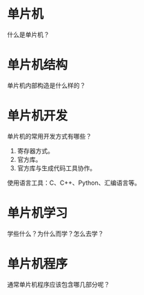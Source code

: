 # 单片机

什么是单片机？



# 单片机结构

单片机内部构造是什么样的？







# 单片机开发

单片机的常用开发方式有哪些？

1. 寄存器方式。
2. 官方库。
3. 官方库与生成代码工具协作。

使用语言工具：C、C++、Python、汇编语言等。

# 单片机学习

学些什么？为什么而学？怎么去学？







# 单片机程序

通常单片机程序应该包含哪几部分呢？





















